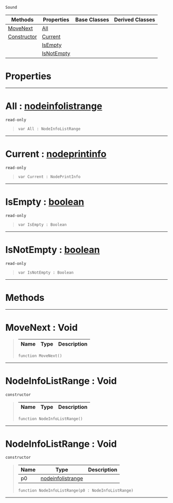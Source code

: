  `Sound`

|Methods|Properties|Base Classes|Derived Classes|
|---|---|---|---|
|[ MoveNext](https://github.com/ZilchEngine/ZilchDocs/blob/master/code_reference/class_reference/nodeinfolistrange.markdown#movenext-void)|[ All](https://github.com/ZilchEngine/ZilchDocs/blob/master/code_reference/class_reference/nodeinfolistrange.markdown#all-zilch-engine-document)| | |
|[ Constructor](https://github.com/ZilchEngine/ZilchDocs/blob/master/code_reference/class_reference/nodeinfolistrange.markdown#nodeinfolistrange-void)|[ Current](https://github.com/ZilchEngine/ZilchDocs/blob/master/code_reference/class_reference/nodeinfolistrange.markdown#current-zilch-engine-docu)| | |
| |[ IsEmpty](https://github.com/ZilchEngine/ZilchDocs/blob/master/code_reference/class_reference/nodeinfolistrange.markdown#isempty-zilch-engine-docu)| | |
| |[ IsNotEmpty](https://github.com/ZilchEngine/ZilchDocs/blob/master/code_reference/class_reference/nodeinfolistrange.markdown#isnotempty-zilch-engine-d)| | |


 #  Properties


---  
 #  All : [nodeinfolistrange](https://github.com/ZilchEngine/ZilchDocs/blob/master/code_reference/class_reference/nodeinfolistrange.markdown)

 `read-only`

> 
> ``` lang=cpp, name=Nada
> var All : NodeInfoListRange


---  
 #  Current : [nodeprintinfo](https://github.com/ZilchEngine/ZilchDocs/blob/master/code_reference/class_reference/nodeprintinfo.markdown)

 `read-only`

> 
> ``` lang=cpp, name=Nada
> var Current : NodePrintInfo


---  
 #  IsEmpty : [boolean](https://github.com/ZilchEngine/ZilchDocs/blob/master/code_reference/nada_base_types/boolean.markdown)

 `read-only`

> 
> ``` lang=cpp, name=Nada
> var IsEmpty : Boolean


---  
 #  IsNotEmpty : [boolean](https://github.com/ZilchEngine/ZilchDocs/blob/master/code_reference/nada_base_types/boolean.markdown)

 `read-only`

> 
> ``` lang=cpp, name=Nada
> var IsNotEmpty : Boolean


---  
 #  Methods


---  
 #  MoveNext : Void

> 
> |Name|Type|Description|
> |---|---|---|
> ``` lang=cpp, name=Nada
> function MoveNext()
> ``` 


---  
 #  NodeInfoListRange : Void

 `constructor`

> 
> |Name|Type|Description|
> |---|---|---|
> ``` lang=cpp, name=Nada
> function NodeInfoListRange()
> ``` 


---  
 #  NodeInfoListRange : Void

 `constructor`

> 
> |Name|Type|Description|
> |---|---|---|
> |p0|[nodeinfolistrange](https://github.com/ZilchEngine/ZilchDocs/blob/master/code_reference/class_reference/nodeinfolistrange.markdown)| |
> ``` lang=cpp, name=Nada
> function NodeInfoListRange(p0 : NodeInfoListRange)
> ``` 


---  
 

 